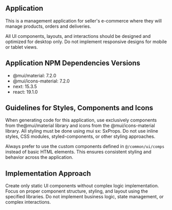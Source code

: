 ## Application

This is a management application for seller's e-commerce where they will manage products, orders and deliveries.

All UI components, layouts, and interactions should be designed and optimized for desktop only.
Do not implement responsive designs for mobile or tablet views.

## Application NPM Dependencies Versions

- @mui/material: 7.2.0
- @mui/icons-material: 7.2.0
- next: 15.3.5
- react: 19.1.0

## Guidelines for Styles, Components and Icons

When generating code for this application, use exclusively components from the@mui/material library and icons from the @mui/icons-material library.
All styling must be done using mui sx: SxProps.
Do not use inline styles, CSS modules, styled-components, or other styling approaches.

Always prefer to use the custom components defined in `@/common/ui/comps` instead of basic HTML elements.
This ensures consistent styling and behavior across the application.

## Implementation Approach

Create only static UI components without complex logic implementation. Focus on proper component structure, styling, and layout using the specified libraries.
Do not implement business logic, state management, or complex interactions.